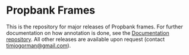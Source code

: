 # Propbank Frames
This is the repository for major releases of Propbank frames.  For further documentation on how annotation is done, see the [Documentation repository](https://github.com/propbank/propbank-documentation). All other releases are available upon request (contact timjogorman@gmail.com). 
